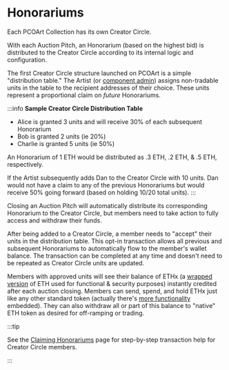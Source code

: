 # Honorariums

Each PCOArt Collection has its own Creator Circle.&#x20;

With each Auction Pitch, an Honorarium (based on the highest bid) is distributed to the Creator Circle according to its internal logic and configuration.

The first Creator Circle structure launched on PCOArt is a simple "distribution table." The Artist (or [component admin](../for-artists/admin-permissions)) assigns non-tradable units in the table to the recipient addresses of their choice. These units represent a proportional claim on _future_ Honorariums.

:::info
**Sample Creator Circle Distribution Table**

- Alice is granted 3 units and will receive 30% of each subsequent Honorarium
- Bob is granted 2 units (ie 20%)
- Charlie is granted 5 units (ie 50%)

An Honorarium of 1 ETH would be distributed as .3 ETH, .2 ETH, & .5 ETH, respectively.

If the Artist subsequently adds Dan to the Creator Circle with 10 units. Dan would not have a claim to any of the previous Honorariums but would receive 50% going forward (based on holding 10/20 total units).
:::

Closing an Auction Pitch will automatically distribute its corresponding Honorarium to the Creator Circle, but members need to take action to fully access and withdraw their funds.

After being added to a Creator Circle, a member needs to "accept" their units in the distribution table. This opt-in transaction allows all previous and subsequent Honorariums to automatically flow to the member's wallet balance. The transaction can be completed at any time and doesn't need to be repeated as Creator Circle units are updated.&#x20;

Members with approved units will see their balance of ETHx (a [wrapped version](https://docs.superfluid.finance/superfluid/protocol-overview/in-depth-overview/super-tokens) of ETH used for functional & security purposes) instantly credited after each auction closing. Members can send, spend, and hold ETHx just like any other standard token (actually there's [more functionality](https://docs.superfluid.finance/superfluid/protocol-overview/what-is-superfluid) embedded). They can also withdraw all or part of this balance to "native" ETH token as desired for off-ramping or trading.&#x20;

:::tip

See the [Claiming Honorariums](claiming-honorariums) page for step-by-step transaction help for Creator Circle members.

:::